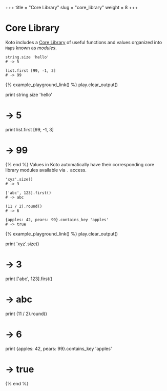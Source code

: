 +++
title = "Core Library"
slug = "core_library"
weight = 8
+++

# Core Library

Koto includes a [Core Library](../../core) of useful functions and values organized into `Map`s known as *modules*. 

````koto
string.size 'hello'
# -> 5

list.first [99, -1, 3]
# -> 99
````

{% example_playground_link() %}
play.clear_output()

print string.size 'hello'
# -> 5

print list.first [99, -1, 3]
# -> 99

{% end %}
Values in Koto automatically have their corresponding core library modules available via `.` access.

````koto
'xyz'.size()
# -> 3

['abc', 123].first()
# -> abc

(11 / 2).round()
# -> 6

{apples: 42, pears: 99}.contains_key 'apples'
# -> true
````

{% example_playground_link() %}
play.clear_output()

print 'xyz'.size()
# -> 3

print ['abc', 123].first()
# -> abc

print (11 / 2).round()
# -> 6

print {apples: 42, pears: 99}.contains_key 'apples'
# -> true

{% end %}
